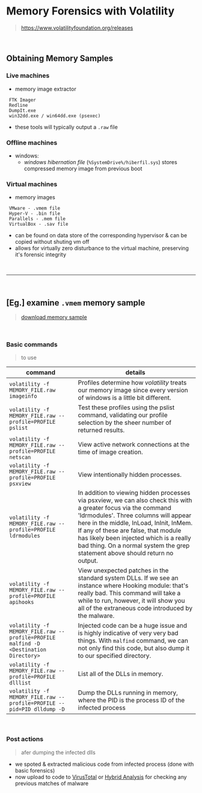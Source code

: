 # Memory Forensics with Volatility
> https://www.volatilityfoundation.org/releases

<br>

## Obtaining Memory Samples

### Live machines
- memory image extractor
```
 FTK Imager
 Redline
 DumpIt.exe
 win32dd.exe / win64dd.exe (psexec)
```
- these tools will typically output a `.raw` file

### Offline machines
- windows:
  - _windows hibernation file_ (`%SystemDrive%/hiberfil.sys`) stores compressed memory image from previous boot

### Virtual machines
- memory images
```
 VMware - .vmem file
 Hyper-V - .bin file
 Parallels - .mem file
 VirtualBox - .sav file
```
- can be found on data store of the corresponding hypervisor & can be copied without shuting vm off
- allows for virtually zero disturbance to the virtual machine, preserving it's forensic integrity

<br>
<hr>
<br>

## [Eg.] examine `.vmem` memory sample
> [download memory sample](https://github.com/Divinemonk/memory_forensics_with_volatility/releases/download/mem_sample/cridexmemdump.zip)

<br>

### Basic commands 
> to use

|command|details|
|---|---|
|`volatility -f MEMORY_FILE.raw imageinfo`|Profiles determine how _volatility_ treats our memory image since every version of windows is a little bit different.|
|`volatility -f MEMORY_FILE.raw --profile=PROFILE pslist`|Test these profiles using the pslist command, validating our profile selection by the sheer number of returned results.|
|`volatility -f MEMORY_FILE.raw --profile=PROFILE netscan`|View active network connections at the time of image creation.|
|`volatility -f MEMORY_FILE.raw --profile=PROFILE psxview`|View intentionally hidden processes.|
|`volatility -f MEMORY_FILE.raw --profile=PROFILE ldrmodules`|In addition to viewing hidden processes via psxview, we can also check this with a greater focus via the command 'ldrmodules'. Three columns will appear here in the middle, InLoad, InInit, InMem. If any of these are false, that module has likely been injected which is a really bad thing. On a normal system the grep statement above should return no output.|
|`volatility -f MEMORY_FILE.raw --profile=PROFILE apihooks`|View unexpected patches in the standard system DLLs. If we see an instance where Hooking module: <unknown> that's really bad. This command will take a while to run, however, it will show you all of the extraneous code introduced by the malware.|
|`volatility -f MEMORY_FILE.raw --profile=PROFILE malfind -D <Destination Directory>`|Injected code can be a huge issue and is highly indicative of very very bad things. With `malfind` command, we can not only find this code, but also dump it to our specified directory.|
|`volatility -f MEMORY_FILE.raw --profile=PROFILE dlllist`|List all of the DLLs in memory.|
|`volatility -f MEMORY_FILE.raw --profile=PROFILE --pid=PID dlldump -D`|Dump the DLLs running in memory, where the PID is the process ID of the infected process|

<br>

### Post actions 
> afer dumping the infected dlls
- we spoted & extracted malicious code from infected process (done with basic forensics)
- now upload to code to [VirusTotal](https://www.virustotal.com/gui/home/upload) or [Hybrid Analysis](https://www.hybrid-analysis.com/) for checking any previous matches of malware

